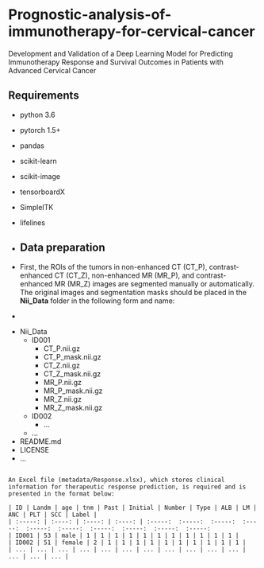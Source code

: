 # Prognostic-analysis-of-immunotherapy-for-cervical-cancer
Development and Validation of a Deep Learning Model for Predicting Immunotherapy Response and Survival Outcomes in Patients with Advanced Cervical Cancer

## Requirements
* python 3.6
* pytorch 1.5+
* pandas
* scikit-learn
* scikit-image
* tensorboardX
* SimpleITK
* lifelines

* ## Data preparation
* First, the ROIs of the tumors in non-enhanced CT (CT_P), contrast-enhanced CT (CT_Z), non-enhanced MR (MR_P), and contrast-enhanced MR (MR_Z) images are segmented manually or automatically. The original images and segmentation masks should be placed in the **Nii_Data** folder in the following form and name:
* ```
- Nii_Data
  - ID001
    - CT_P.nii.gz
    - CT_P_mask.nii.gz
    - CT_Z.nii.gz
    - CT_Z_mask.nii.gz
    - MR_P.nii.gz
    - MR_P_mask.nii.gz
    - MR_Z.nii.gz
    - MR_Z_mask.nii.gz
  - ID002
    - ...
  - ...
- README.md
- LICENSE
- ...
```

An Excel file (metadata/Response.xlsx), which stores clinical information for therapeutic response prediction, is required and is presented in the format below:

| ID | Landm | age | tnm | Past | Initial | Number | Type | ALB | LM | ANC | PLT | SCC | Label |
| :-----: | :----: | :----: | :----: | :-----:  :-----:  :-----:  :-----:  :-----:  :-----:  :-----:  :-----:  :-----:  :-----: 
| ID001 | 53 | male | 1 | 1 | 1 | 1 | 1 | 1 | 1 | 1 | 1 | 1 | 1 |
| ID002 | 51 | female | 2 | 1 | 1 | 1 | 1 | 1 | 1 | 1 | 1 | 1 | 1 |
| ... | ... | ... | ... | ... | ... | ... | ... | ... | ... | ... | ... | ... | ... |
